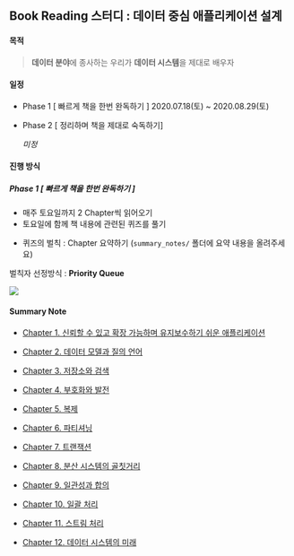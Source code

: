 ## Book Reading 스터디 : 데이터 중심 애플리케이션 설계



#### **목적**

> **데이터 분야**에 종사하는 우리가 **데이터 시스템**을 제대로 배우자



#### **일정**

- Phase 1 [ 빠르게 책을 한번 완독하기 ]
  2020.07.18(토) ~ 2020.08.29(토)

- Phase 2 [ 정리하며 책을 제대로 숙독하기]

  *미정*



#### **진행 방식**

##### Phase 1 [ 빠르게 책을 한번 완독하기 ]

- 매주 토요일까지 2 Chapter씩 읽어오기
- 토요일에 함께 책 내용에 관련된 퀴즈를 풀기

* 퀴즈의 벌칙 : Chapter 요약하기 (`summary_notes/` 폴더에 요약 내용을 올려주세요)

벌칙자 선정방식 : **Priority Queue**

![](https://imgur.com/yQBChJ4.png)



#### **Summary Note**

* [Chapter 1.  신뢰할 수 있고 확장 가능하며 유지보수하기 쉬운 애플리케이션]()

* [Chapter 2. 데이터 모델과 질의 언어]()
* [Chapter 3. 저장소와 검색]()
* [Chapter 4. 부호화와 발전]()

* [Chapter 5. 복제]()

* [Chapter 6. 파티셔닝]()
* [Chapter 7. 트랜잭션]()
* [Chapter 8. 분산 시스템의 골칫거리]()

* [Chapter 9. 일관성과 합의]()

* [Chapter 10. 일괄 처리]()

* [Chapter 11. 스트림 처리]()

* [Chapter 12. 데이터 시스템의 미래]()

  